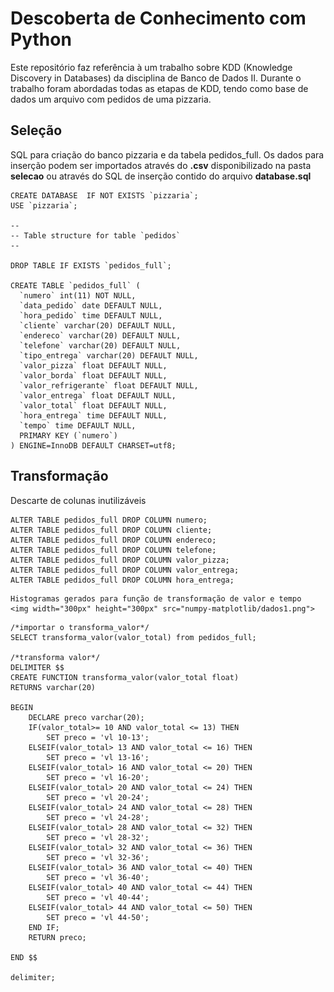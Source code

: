 # Descoberta de Conhecimento com Python

Este repositório faz referência à um trabalho sobre KDD (Knowledge Discovery in Databases) da disciplina de Banco de Dados II. Durante o trabalho foram abordadas todas as etapas de KDD, tendo como base de dados um arquivo com pedidos de uma pizzaria.


<h2> Seleção </h2>

SQL para criação do banco pizzaria e da tabela pedidos_full. Os dados para inserção podem ser importados através do <b>.csv</b> disponibilizado na pasta <b>selecao</b> ou através do SQL de inserção contido do arquivo <b>database.sql</b>

```
CREATE DATABASE  IF NOT EXISTS `pizzaria`;
USE `pizzaria`;

--
-- Table structure for table `pedidos`
--

DROP TABLE IF EXISTS `pedidos_full`;

CREATE TABLE `pedidos_full` (
  `numero` int(11) NOT NULL,
  `data_pedido` date DEFAULT NULL,
  `hora_pedido` time DEFAULT NULL,
  `cliente` varchar(20) DEFAULT NULL,
  `endereco` varchar(20) DEFAULT NULL,
  `telefone` varchar(20) DEFAULT NULL,
  `tipo_entrega` varchar(20) DEFAULT NULL,
  `valor_pizza` float DEFAULT NULL,
  `valor_borda` float DEFAULT NULL,
  `valor_refrigerante` float DEFAULT NULL,
  `valor_entrega` float DEFAULT NULL,
  `valor_total` float DEFAULT NULL,
  `hora_entrega` time DEFAULT NULL,
  `tempo` time DEFAULT NULL,
  PRIMARY KEY (`numero`)
) ENGINE=InnoDB DEFAULT CHARSET=utf8;

```
<h2> Transformação </h2>

Descarte de colunas inutilizáveis
```
ALTER TABLE pedidos_full DROP COLUMN numero;
ALTER TABLE pedidos_full DROP COLUMN cliente;
ALTER TABLE pedidos_full DROP COLUMN endereco;
ALTER TABLE pedidos_full DROP COLUMN telefone;
ALTER TABLE pedidos_full DROP COLUMN valor_pizza;
ALTER TABLE pedidos_full DROP COLUMN valor_entrega;
ALTER TABLE pedidos_full DROP COLUMN hora_entrega;
```

    Histogramas gerados para função de transformação de valor e tempo
    <img width="300px" height="300px" src="numpy-matplotlib/dados1.png">

```
/*importar o transforma_valor*/
SELECT transforma_valor(valor_total) from pedidos_full;

/*transforma valor*/
DELIMITER $$
CREATE FUNCTION transforma_valor(valor_total float) 
RETURNS varchar(20)

BEGIN
    DECLARE preco varchar(20);
    IF(valor_total>= 10 AND valor_total <= 13) THEN
        SET preco = 'vl 10-13';
    ELSEIF(valor_total> 13 AND valor_total <= 16) THEN
        SET preco = 'vl 13-16';
    ELSEIF(valor_total> 16 AND valor_total <= 20) THEN
        SET preco = 'vl 16-20';
    ELSEIF(valor_total> 20 AND valor_total <= 24) THEN
        SET preco = 'vl 20-24';
    ELSEIF(valor_total> 24 AND valor_total <= 28) THEN
        SET preco = 'vl 24-28';    
    ELSEIF(valor_total> 28 AND valor_total <= 32) THEN
        SET preco = 'vl 28-32'; 
    ELSEIF(valor_total> 32 AND valor_total <= 36) THEN
        SET preco = 'vl 32-36';
    ELSEIF(valor_total> 36 AND valor_total <= 40) THEN
        SET preco = 'vl 36-40';
    ELSEIF(valor_total> 40 AND valor_total <= 44) THEN
        SET preco = 'vl 40-44';
    ELSEIF(valor_total> 44 AND valor_total <= 50) THEN
        SET preco = 'vl 44-50';
    END IF;
    RETURN preco;

END $$

delimiter;
```

